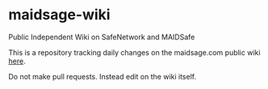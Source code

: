 # maidsage-wiki
Public Independent Wiki on SafeNetwork and MAIDSafe

This is a repository tracking daily changes on the maidsage.com public wiki [here](http://maidsage.com/).

Do not make pull requests. Instead edit on the wiki itself.
